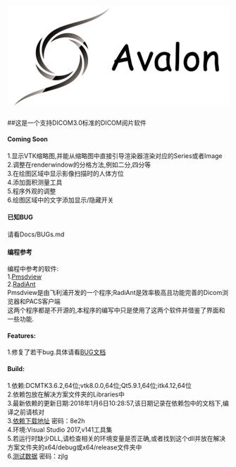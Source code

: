 ![image](https://github.com/AngelaViVi/QvtkDicomReader/blob/master/QvtkDicomViewer/Resources/Avalon_start.png) 
===========================
##这是一个支持DICOM3.0标准的DICOM阅片软件

#### Coming Soon
1.显示VTK缩略图,并能从缩略图中直接引导渲染器渲染对应的Series或者Image<br>
2.调整在renderwindow的分格方法,例如二分,四分等<br>
3.在绘图区域中显示影像扫描时的人体方位<br>
4.添加面积测量工具<br>
5.程序外观的调整<br>
6.绘图区域中的文字添加显示/隐藏开关<br>

#### 已知BUG
请看Docs/BUGs.md<br>

#### 编程参考
编程中参考的软件:<br>
1.[Pmsdview](http://pmsdview-12.updatestar.com/)<br/>
2.[RadiAnt](https://www.radiantviewer.com/)<br/>
Pmsdview是由飞利浦开发的一个程序;RadiAnt是效率极高且功能完善的Dicom浏览器和PACS客户端<br>
这两个程序都是不开源的,本程序的编写中只是使用了这两个软件并借鉴了界面和一些功能.<br>

#### Features:
1.修复了若干bug.具体请看[BUG文档](https://github.com/AngelaViVi/QvtkDicomReader/blob/master/Docs/BUGs.md)

#### Build:
1.依赖:DCMTK3.6.2,64位;vtk8.0.0,64位;Qt5.9.1,64位;itk4.12,64位 <br>
2.依赖包放在解决方案文件夹的Libraries中<br>
3.最新依赖的更新日期:2018年1月6日10:28:57,该日期记录在依赖包中的文档下,编译之前请核对<br>
3.[依赖下载地址](https://pan.baidu.com/s/1c1ADO3I) 密码：8e2h<br>
4.环境:Visual Studio 2017,v141工具集<br>
5.若运行时缺少DLL,请检查相关的环境变量是否正确,或者找到这个dll并放在解决方案文件夹的x64/debug或x64/release文件夹中<br>
6.[测试数据](https://pan.baidu.com/s/1kURu74b) 密码：zjlg<br>
